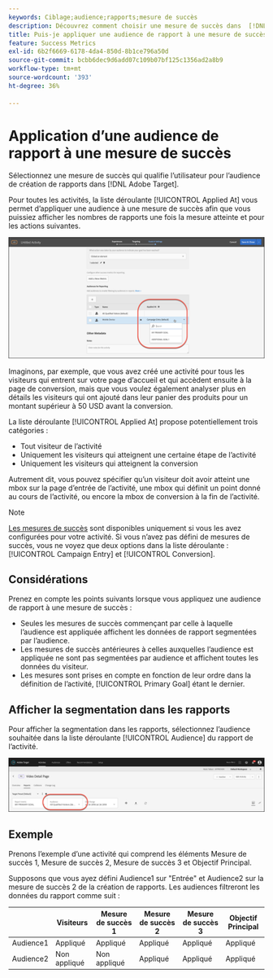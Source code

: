 ```yaml
---
keywords: Ciblage;audience;rapports;mesure de succès
description: Découvrez comment choisir une mesure de succès dans  [!DNL Adobe Target] qui qualifie l’utilisateur pour l’audience de rapport.
title: Puis-je appliquer une audience de rapport à une mesure de succès ?
feature: Success Metrics
exl-id: 6b2f6669-6178-4da4-850d-8b1ce796a50d
source-git-commit: bcbb6dec9d6add07c109b07bf125c1356ad2a8b9
workflow-type: tm+mt
source-wordcount: '393'
ht-degree: 36%

---
```


# Application d’une audience de rapport à une mesure de succès

Sélectionnez une mesure de succès qui qualifie l’utilisateur pour l’audience de création de rapports dans [!DNL Adobe Target].

Pour toutes les activités, la liste déroulante [!UICONTROL Applied At] vous permet d’appliquer une audience à une mesure de succès afin que vous puissiez afficher les nombres de rapports une fois la mesure atteinte et pour les actions suivantes.

![image_success_metric](assets/success_metric.png)

Imaginons, par exemple, que vous avez créé une activité pour tous les visiteurs qui entrent sur votre page d’accueil et qui accèdent ensuite à la page de conversion, mais que vous voulez également analyser plus en détails les visiteurs qui ont ajouté dans leur panier des produits pour un montant supérieur à 50 USD avant la conversion.

La liste déroulante [!UICONTROL Applied At] propose potentiellement trois catégories :

* Tout visiteur de l’activité
* Uniquement les visiteurs qui atteignent une certaine étape de l’activité
* Uniquement les visiteurs qui atteignent la conversion

Autrement dit, vous pouvez spécifier qu’un visiteur doit avoir atteint une mbox sur la page d’entrée de l’activité, une mbox qui définit un point donné au cours de l’activité, ou encore la mbox de conversion à la fin de l’activité.

>[!NOTE]
>
>[Les mesures de succès](/help/main/c-activities/r-success-metrics/success-metrics.md#reference_D011575C85DA48E989A244593D9B9924) sont disponibles uniquement si vous les avez configurées pour votre activité. Si vous n’avez pas défini de mesures de succès, vous ne voyez que deux options dans la liste déroulante : [!UICONTROL Campaign Entry] et [!UICONTROL Conversion].


## Considérations

Prenez en compte les points suivants lorsque vous appliquez une audience de rapport à une mesure de succès :

* Seules les mesures de succès commençant par celle à laquelle l’audience est appliquée affichent les données de rapport segmentées par l’audience.
* Les mesures de succès antérieures à celles auxquelles l’audience est appliquée ne sont pas segmentées par audience et affichent toutes les données du visiteur.
* Les mesures sont prises en compte en fonction de leur ordre dans la définition de l’activité, [!UICONTROL Primary Goal] étant le dernier.

## Afficher la segmentation dans les rapports

Pour afficher la segmentation dans les rapports, sélectionnez l’audience souhaitée dans la liste déroulante [!UICONTROL Audience] du rapport de l’activité.

![image de menu déroulant de reporting_audience_1}](assets/reporting_audience_dropdown.png)

## Exemple

Prenons l’exemple d’une activité qui comprend les éléments Mesure de succès 1, Mesure de succès 2, Mesure de succès 3 et Objectif Principal.

Supposons que vous ayez défini Audience1 sur &quot;Entrée&quot; et Audience2 sur la mesure de succès 2 de la création de rapports. Les audiences filtreront les données du rapport comme suit :

|  | Visiteurs | Mesure de succès 1 | Mesure de succès 2 | Mesure de succès 3 | Objectif Principal |
| --- | --- | --- | --- | --- | --- |
| Audience1 | Appliqué | Appliqué | Appliqué | Appliqué | Appliqué |
| Audience2 | Non appliqué | Non appliqué | Appliqué | Appliqué | Appliqué |
